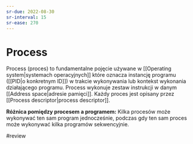 ```yaml
---
sr-due: 2022-08-30
sr-interval: 15
sr-ease: 270
---
```


# Process
Process (proces) to fundamentalne pojęcie używane w [[Operating system|systemach operacyjnych]] które oznacza instancję programu ([[PID|o konkretnym ID]]) w trakcie wykonywania lub kontekst wykonania działającego programu. Process wykonuje zestaw instrukcji w danym [[Address space|adresie pamięci]]. Każdy proces jest opisany przez [[Process descriptor|process descriptor]].

**Różnica pomiędzy procesem a programem:**
Kilka procesów może wykonywać ten sam program jednocześnie, podczas gdy ten sam proces może wykonywać kilka programów sekwencyjnie.

#review


